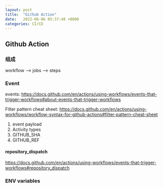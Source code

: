 ```yaml
---
layout: post
title:  "Github Action"
date:   2022-06-06 05:37:48 +0800
categories: CI/CD
---
```


## Github Action

### 组成

workflow --> jobs --> steps

### Event

events: https://docs.github.com/en/actions/using-workflows/events-that-trigger-workflows#about-events-that-trigger-workflows

Filter pattern cheat sheet: https://docs.github.com/en/actions/using-workflows/workflow-syntax-for-github-actions#filter-pattern-cheat-sheet

1. event payload
2. Activity types
3. GITHUB_SHA
4. GITHUB_REF


#### repository_dispatch 

https://docs.github.com/en/actions/using-workflows/events-that-trigger-workflows#repository_dispatch



### ENV variables




